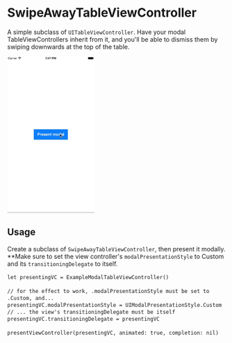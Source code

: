 # SwipeAwayTableViewController

A simple subclass of `UITableViewController`. Have your modal TableViewControllers inherit from it, and you'll be able to dismiss them by swiping downwards at the top of the table.

<img src="https://raw.githubusercontent.com/nate-parrott/SwipeAwayTableViewController/master/demo.gif"  width="200" />

## Usage

Create a subclass of `SwipeAwayTableViewController`, then present it modally. **Make sure to set the view controller's `modalPresentationStyle` to Custom and its `transitioningDelegate` to itself.

    let presentingVC = ExampleModalTableViewController()
    
    // for the effect to work, .modalPresentationStyle must be set to .Custom, and...
    presentingVC.modalPresentationStyle = UIModalPresentationStyle.Custom
    // ... the view's transitioningDelegate must be itself
    presentingVC.transitioningDelegate = presentingVC
    
    presentViewController(presentingVC, animated: true, completion: nil)

